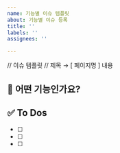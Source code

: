 ```yaml
---
name: 기능별 이슈 템플릿
about: 기능별 이슈 등록
title: ''
labels: ''
assignees: ''

---
```


// 이슈 템플릿 
// 제목 → [ 페이지명 ] 내용
## 💜 어떤 기능인가요?

## ✅ To Dos
- [ ]
- [ ]
- [ ]
